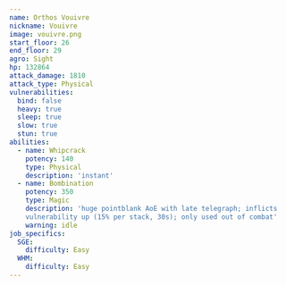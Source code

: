 ```yaml
---
name: Orthos Vouivre
nickname: Vouivre
image: vouivre.png
start_floor: 26
end_floor: 29
agro: Sight
hp: 132864
attack_damage: 1810
attack_type: Physical
vulnerabilities:
  bind: false
  heavy: true
  sleep: true
  slow: true
  stun: true
abilities:
  - name: Whipcrack
    potency: 140
    type: Physical
    description: 'instant'
  - name: Bombination
    potency: 350
    type: Magic
    description: 'huge pointblank AoE with late telegraph; inflicts
    vulnerability up (15% per stack, 30s); only used out of combat'
    warning: idle
job_specifics:
  SGE:
    difficulty: Easy
  WHM:
    difficulty: Easy
---
```

